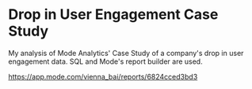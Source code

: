 # Drop in User Engagement Case Study
My analysis of Mode Analytics' Case Study of a company's drop in user engagement data. SQL and Mode's report builder are used.

https://app.mode.com/vienna_bai/reports/6824cced3bd3 
